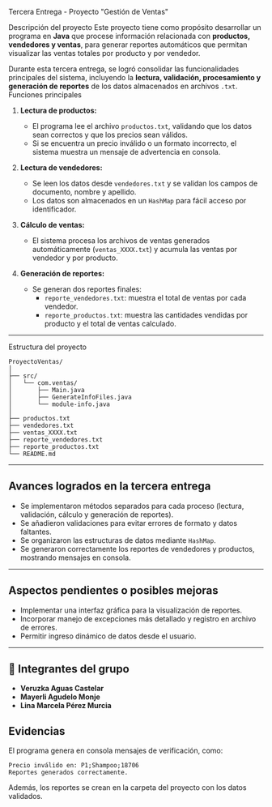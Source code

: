 Tercera Entrega - Proyecto "Gestión de Ventas"

Descripción del proyecto
Este proyecto tiene como propósito desarrollar un programa en **Java** que procese información relacionada con **productos, vendedores y ventas**, para generar reportes automáticos que permitan visualizar las ventas totales por producto y por vendedor.  

Durante esta tercera entrega, se logró consolidar las funcionalidades principales del sistema, incluyendo la **lectura, validación, procesamiento y generación de reportes** de los datos almacenados en archivos `.txt`.  
Funciones principales
1. **Lectura de productos:**
   - El programa lee el archivo `productos.txt`, validando que los datos sean correctos y que los precios sean válidos.  
   - Si se encuentra un precio inválido o un formato incorrecto, el sistema muestra un mensaje de advertencia en consola.

2. **Lectura de vendedores:**  
   - Se leen los datos desde `vendedores.txt` y se validan los campos de documento, nombre y apellido.  
   - Los datos son almacenados en un `HashMap` para fácil acceso por identificador.

3. **Cálculo de ventas:**  
   - El sistema procesa los archivos de ventas generados automáticamente (`ventas_XXXX.txt`) y acumula las ventas por vendedor y por producto.  

4. **Generación de reportes:**  
   - Se generan dos reportes finales:
     - `reporte_vendedores.txt`: muestra el total de ventas por cada vendedor.  
     - `reporte_productos.txt`: muestra las cantidades vendidas por producto y el total de ventas calculado.  

---

Estructura del proyecto
```
ProyectoVentas/
│
├── src/
│   └── com.ventas/
│       ├── Main.java
│       ├── GenerateInfoFiles.java
│       └── module-info.java
│
├── productos.txt
├── vendedores.txt
├── ventas_XXXX.txt
├── reporte_vendedores.txt
├── reporte_productos.txt
└── README.md
```

---

##  Avances logrados en la tercera entrega
- Se implementaron métodos separados para cada proceso (lectura, validación, cálculo y generación de reportes).  
- Se añadieron validaciones para evitar errores de formato y datos faltantes.  
- Se organizaron las estructuras de datos mediante `HashMap`.  
- Se generaron correctamente los reportes de vendedores y productos, mostrando mensajes en consola.  

---

##  Aspectos pendientes o posibles mejoras
- Implementar una interfaz gráfica para la visualización de reportes.  
- Incorporar manejo de excepciones más detallado y registro en archivo de errores.  
- Permitir ingreso dinámico de datos desde el usuario.  

---

## 🧩 Integrantes del grupo
- **Veruzka Aguas Castelar**  
- **Mayerli Agudelo Monje**
- **Lina Marcela Pérez Murcia**

##  Evidencias
El programa genera en consola mensajes de verificación, como:
```
Precio inválido en: P1;Shampoo;18706
Reportes generados correctamente.
```
Además, los reportes se crean en la carpeta del proyecto con los datos validados.  

